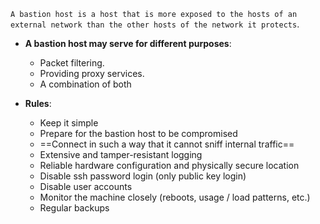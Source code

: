 `A bastion host is a host that is more exposed to the hosts of an external network than the other hosts of the network it protects`.

- **A bastion host may serve for different purposes**:
	- Packet filtering.
	- Providing proxy services.
	- A combination of both

- **Rules**:
	- Keep it simple
	- Prepare for the bastion host to be compromised
	- ==Connect in such a way that it cannot sniff internal traffic==
	- Extensive and tamper-resistant logging
	- Reliable hardware configuration and physically secure location
	- Disable ssh password login (only public key login)
	- Disable user accounts
	- Monitor the machine closely (reboots, usage / load patterns, etc.)
	- Regular backups